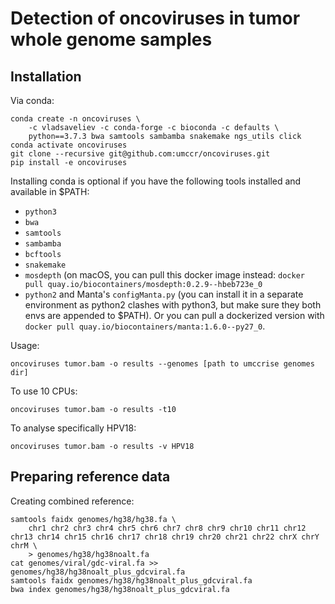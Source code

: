 # Detection of oncoviruses in tumor whole genome samples

## Installation

Via conda:

```
conda create -n oncoviruses \
    -c vladsaveliev -c conda-forge -c bioconda -c defaults \
    python==3.7.3 bwa samtools sambamba snakemake ngs_utils click
conda activate oncoviruses
git clone --recursive git@github.com:umccr/oncoviruses.git
pip install -e oncoviruses
```

Installing conda is optional if you have the following tools installed and available in $PATH:

- `python3`
- `bwa`
- `samtools`
- `sambamba`
- `bcftools`
- `snakemake`
- `mosdepth` (on macOS, you can pull this docker image instead: `docker pull quay.io/biocontainers/mosdepth:0.2.9--hbeb723e_0`
- `python2` and Manta's `configManta.py` (you can install it in a separate environment as python2 clashes with python3, but make sure they both envs are appended to $PATH). Or you can pull a dockerized version with `docker pull quay.io/biocontainers/manta:1.6.0--py27_0`.

Usage:

```
oncoviruses tumor.bam -o results --genomes [path to umccrise genomes dir]
```

To use 10 CPUs:

```
oncoviruses tumor.bam -o results -t10
```

To analyse specifically HPV18:

```
oncoviruses tumor.bam -o results -v HPV18
```


## Preparing reference data

Creating combined reference:

```
samtools faidx genomes/hg38/hg38.fa \
    chr1 chr2 chr3 chr4 chr5 chr6 chr7 chr8 chr9 chr10 chr11 chr12 chr13 chr14 chr15 chr16 chr17 chr18 chr19 chr20 chr21 chr22 chrX chrY chrM \
    > genomes/hg38/hg38noalt.fa
cat genomes/viral/gdc-viral.fa >> genomes/hg38/hg38noalt_plus_gdcviral.fa
samtools faidx genomes/hg38/hg38noalt_plus_gdcviral.fa
bwa index genomes/hg38/hg38noalt_plus_gdcviral.fa
```













